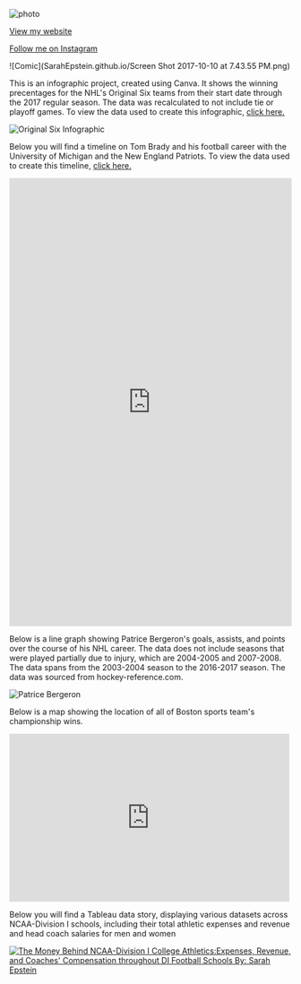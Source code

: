 ![photo](https://static1.squarespace.com/static/595e98114c8b03b59c91e1b4/t/595ee9b1bf629a49f1dc02b7/1499481355718/?format=1500w)

[View my website](https://www.sarahlepstein.com/)

[Follow me on Instagram](https://www.instagram.com/saahepstein_photography)

![Comic](SarahEpstein.github.io/Screen Shot 2017-10-10 at 7.43.55 PM.png)


This is an infographic project, created using Canva. It shows the winning precentages for the NHL's Original Six teams from their start date through the 2017 regular season. The data was recalculated to not include tie or playoff games. To view the data used to create this infographic, [click here.](https://en.wikipedia.org/wiki/List_of_all-time_NHL_standings#Regular_season) 

![Original Six Infographic](SarahEpstein.github.io/INFOGRAPHIC_Updated.png)

Below you will find a timeline on Tom Brady and his football career with the University of Michigan and the New England Patriots. To view the data used to create this timeline, [click here.](https://en.wikipedia.org/wiki/Tom_Brady) 


<iframe src='https://cdn.knightlab.com/libs/timeline3/latest/embed/index.html?source=1eYi6oxtI4oWhG3IkCiBzVLNyEqV_OAnn2dbryH264NQ&font=Default&lang=en&initial_zoom=2&height=800' width='100%' height='800' webkitallowfullscreen mozallowfullscreen allowfullscreen frameborder='0'></iframe>






Below is a line graph showing Patrice Bergeron's goals, assists, and points over the course of his NHL career. The data does not include seasons that were played partially due to injury, which are 2004-2005 and 2007-2008. The data spans from the 2003-2004 season to the 2016-2017 season. The data was sourced from hockey-reference.com. 


![Patrice Bergeron](SarahEpstein.github.io/Patrice_Bergeron's_Change_in_Goals,_Assists_and_Points_Per_Full_NHL_Season_Goals_Assists_Points_chartbuilder.png)


Below is a map showing the location of all of Boston sports team's championship wins.

<iframe width="500" height="300" scrolling="no" frameborder="no" src="https://fusiontables.google.com/embedviz?q=select+col0+from+19NOPR08dO4xPUw9CMEGlX2hKrR3jWmeH0RXZ0veY&amp;viz=MAP&amp;h=false&amp;lat=53.38980024228108&amp;lng=-99.71465683377266&amp;t=1&amp;z=3&amp;l=col0&amp;y=2&amp;tmplt=2&amp;hml=ONE_COL_LAT_LNG"></iframe>



Below you will find a Tableau data story, displaying various datasets across NCAA-Division I schools, including their total athletic expenses and revenue and head coach salaries for men and women

<HTML>
<div class='tableauPlaceholder' id='viz1507512975228' style='position: relative'><noscript><a href='#'><img alt='The Money Behind NCAA-Division I College Athletics:Expenses, Revenue, and Coaches&#39; Compensation throughout DI Football Schools By: Sarah Epstein ' src='https:&#47;&#47;public.tableau.com&#47;static&#47;images&#47;FS&#47;FS2S6KX36&#47;1_rss.png' style='border: none' /></a></noscript><object class='tableauViz'  style='display:none;'><param name='host_url' value='https%3A%2F%2Fpublic.tableau.com%2F' /> <param name='embed_code_version' value='2' /> <param name='path' value='shared&#47;FS2S6KX36' /> <param name='toolbar' value='yes' /><param name='static_image' value='https:&#47;&#47;public.tableau.com&#47;static&#47;images&#47;FS&#47;FS2S6KX36&#47;1.png' /> <param name='animate_transition' value='yes' /><param name='display_static_image' value='yes' /><param name='display_spinner' value='yes' /><param name='display_overlay' value='yes' /><param name='display_count' value='yes' /><param name='filter' value='publish=yes' /></object></div>                <script type='text/javascript'>                    var divElement = document.getElementById('viz1507512975228');                    var vizElement = divElement.getElementsByTagName('object')[0];                    vizElement.style.width='1016px';vizElement.style.height='1024px';                    var scriptElement = document.createElement('script');                    scriptElement.src = 'https://public.tableau.com/javascripts/api/viz_v1.js';                    vizElement.parentNode.insertBefore(scriptElement, vizElement);                </script>
  </HTML>
